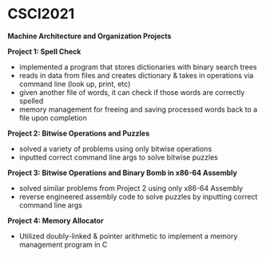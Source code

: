 # CSCI2021
__Machine Architecture and Organization Projects__

__Project 1: Spell Check__
- implemented a program that stores dictionaries with binary search trees
- reads in data from files and creates dictionary & takes in operations via command line (look up, print, etc)
- given another file of words, it can check if those words are correctly spelled
- memory management for freeing and saving processed words back to a file upon completion

__Project 2: Bitwise Operations and Puzzles__
- solved a variety of problems using only bitwise operations
- inputted correct command line args to solve bitwise puzzles

__Project 3: Bitwise Operations and Binary Bomb in x86-64 Assembly__
- solved similar problems from Project 2 using only x86-64 Assembly
- reverse engineered assembly code to solve puzzles by inputting correct command line args

__Project 4: Memory Allocator__
- Utilized doubly-linked & pointer arithmetic to implement a memory management program in C

